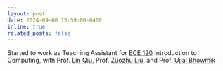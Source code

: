```yaml
---
layout: post
date: 2024-09-06 15:59:00-0400
inline: true
related_posts: false
---
```


Started to work as Teaching Assistant for <a href="https://canvas.illinois.edu/courses/51867/external_tools/13654">ECE 120</a> Introduction to Computing, with Prof. <a href="https://ieeexplore.ieee.org/author/37088073320">Lin Qiu</a>, Prof. <a href="https://scholar.google.com/citations?user=h602wLIAAAAJ&hl=en">Zuozhu Liu</a>, and Prof. <a href="https://ece.illinois.edu/about/directory/faculty/ubhowmik">Ujjal Bhowmik</a>
